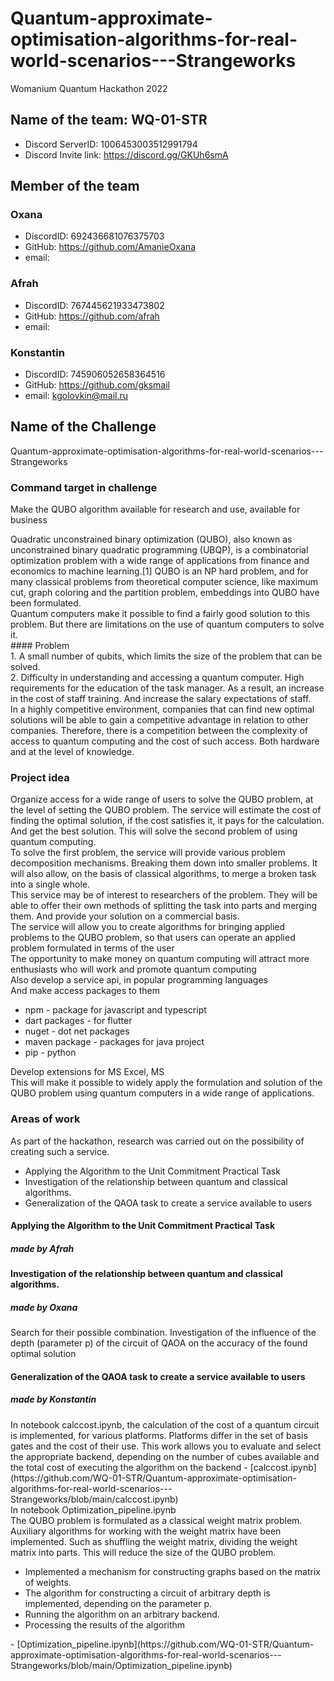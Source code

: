 # Quantum-approximate-optimisation-algorithms-for-real-world-scenarios---Strangeworks
Womanium Quantum Hackathon 2022

## Name of the team: WQ-01-STR
- Discord ServerID: 1006453003512991794
- Discord Invite link: https://discord.gg/GKUh6smA
## Member of the team
### Oxana
- DiscordID: 692436681076375703
- GitHub: https://github.com/AmanieOxana
- email:
### Afrah
- DiscordID: 767445621933473802
- GitHub: https://github.com/afrah
- email:
### Konstantin
- DiscordID: 745906052658364516
- GitHub: https://github.com/gksmail
- email: kgolovkin@mail.ru
## Name of the Challenge
   Quantum-approximate-optimisation-algorithms-for-real-world-scenarios---Strangeworks
###  Command target in challenge
Make the QUBO algorithm available for research and use, available for business
<div>
  Quadratic unconstrained binary optimization (QUBO), also known as unconstrained binary quadratic programming (UBQP), is a combinatorial optimization problem with a wide range of applications from finance and economics to machine learning.[1] QUBO is an NP hard problem, and for many classical problems from theoretical computer science, like maximum cut, graph coloring and the partition problem, embeddings into QUBO have been formulated.
</div>
<div>
Quantum computers make it possible to find a fairly good solution to this problem. But there are limitations on the use of quantum computers to solve it.
</div>
#### Problem
<div>
1. A small number of qubits, which limits the size of the problem that can be solved.
</div>
<div>
2. Difficulty in understanding and accessing a quantum computer. High requirements for the education of the task manager. As a result, an increase in the cost of staff training. And increase the salary expectations of staff.
</div>
<div>
In a highly competitive environment, companies that can find new optimal solutions will be able to gain a competitive advantage in relation to other companies. Therefore, there is a competition between the complexity of access to quantum computing and the cost of such access. Both hardware and at the level of knowledge.
</div>

### Project idea
<div>
Organize access for a wide range of users to solve the QUBO problem, at the level of setting the QUBO problem. The service will estimate the cost of finding the optimal solution, if the cost satisfies it, it pays for the calculation. And get the best solution.
This will solve the second problem of using quantum computing.
</div>
<div>
To solve the first problem, the service will provide various problem decomposition mechanisms. Breaking them down into smaller problems. It will also allow, on the basis of classical algorithms, to merge a broken task into a single whole.
</div>
<div>
This service may be of interest to researchers of the problem. They will be able to offer their own methods of splitting the task into parts and merging them. And provide your solution on a commercial basis.
</div>
<div>
The service will allow you to create algorithms for bringing applied problems to the QUBO problem, so that users can operate an applied problem formulated in terms of the user
</div>
<div>
The opportunity to make money on quantum computing will attract more enthusiasts who will work and promote quantum computing
</div>
<div>
Also develop a service api, in popular programming languages
</div>
<div>
And make access packages to them
</div>

- npm - package for javascript and typescript
- dart packages - for flutter
- nuget - dot net packages
- maven package - packages for java project
- pip - python
<div>
Develop extensions for MS Excel, MS 
</div>
<div>
This will make it possible to widely apply the formulation and solution of the QUBO problem using quantum computers in a wide range of applications.
</div>

### Areas of work
As part of the hackathon, research was carried out on the possibility of creating such a service.

- Applying the Algorithm to the Unit Commitment Practical Task
- Investigation of the relationship between quantum and classical algorithms. 
- Generalization of the QAOA task to create a service available to users
#### Applying the Algorithm to the Unit Commitment Practical Task
#####  made by Afrah
#### Investigation of the relationship between quantum and classical algorithms. 
#####  made by Oxana
Search for their possible combination. Investigation of the influence of the depth (parameter p) of the circuit of QAOA on the accuracy of the found optimal solution
#### Generalization of the QAOA task to create a service available to users
#####  made by Konstantin
<div>
In notebook calccost.ipynb, the calculation of the cost of a quantum circuit is implemented, for various platforms. Platforms differ in the set of basis gates and the cost of their use. This work allows you to evaluate and select the appropriate backend, depending on the number of cubes available and the total cost of executing the algorithm on the backend
- [calccost.ipynb](https://github.com/WQ-01-STR/Quantum-approximate-optimisation-algorithms-for-real-world-scenarios---Strangeworks/blob/main/calccost.ipynb)
</div>
<div>
In notebook Optimization_pipeline.ipynb 
</div>
<div>
The QUBO problem is formulated as a classical weight matrix problem. Auxiliary algorithms for working with the weight matrix have been implemented. Such as shuffling the weight matrix, dividing the weight matrix into parts. This will reduce the size of the QUBO problem.
</div>

- Implemented a mechanism for constructing graphs based on the matrix of weights.
- The algorithm for constructing a circuit of arbitrary depth is implemented, depending on the parameter p.
- Running the algorithm on an arbitrary backend.
- Processing the results of the algorithm
<div>
- [Optimization_pipeline.ipynb](https://github.com/WQ-01-STR/Quantum-approximate-optimisation-algorithms-for-real-world-scenarios---Strangeworks/blob/main/Optimization_pipeline.ipynb)
</div>



